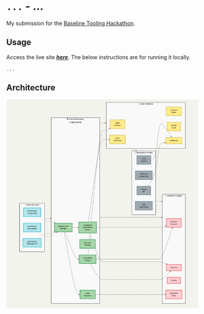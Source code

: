 # `...` - ...

My submission for the [Baseline Tooling Hackathon](https://baseline.devpost.com/).

## Usage

Access the live site [***here***](). The below instructions are for running it locally.

```console
...
```

## Architecture

![](./asset/reference/architecture.png)